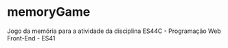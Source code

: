 # memoryGame
Jogo da memória para a atividade da disciplina ES44C - Programação Web Front-End - ES41
